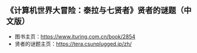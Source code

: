 ## 《计算机世界大冒险：泰拉与七贤者》贤者的谜题（中文版）

- 图书主页：https://www.ituring.com.cn/book/2854
- 贤者的谜题主页：https://tera.csunplugged.jp/zh/
